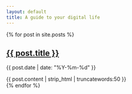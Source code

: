 ```yaml
---
layout: default
title: A guide to your digital life
---
```

<div class="listing">
    {% for post in site.posts %}
    <div class="post other link">
      <h2> <a href="{{site.url}}{{post.url}}">{{ post.title }}</a></h2>
      <p class="post-date">{{ post.date | date: "%Y-%m-%d" }}</p>
      {{ post.content | strip_html | truncatewords:50 }}
    </div>
    {% endfor %}
</div>
